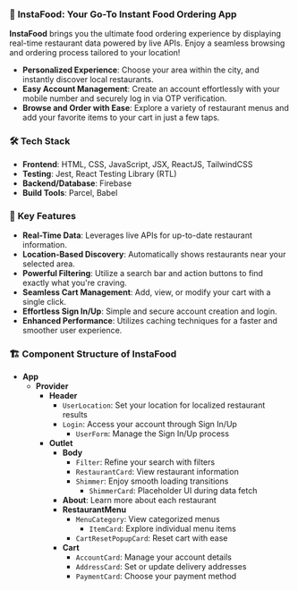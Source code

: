 
### 🍔 **InstaFood: Your Go-To Instant Food Ordering App** 

**InstaFood** brings you the ultimate food ordering experience by displaying real-time restaurant data powered by live APIs. Enjoy a seamless browsing and ordering process tailored to your location!

- **Personalized Experience**: Choose your area within the city, and instantly discover local restaurants.
- **Easy Account Management**: Create an account effortlessly with your mobile number and securely log in via OTP verification.
- **Browse and Order with Ease**: Explore a variety of restaurant menus and add your favorite items to your cart in just a few taps.


### 🛠️ Tech Stack

- **Frontend**: HTML, CSS, JavaScript, JSX, ReactJS, TailwindCSS
- **Testing**: Jest, React Testing Library (RTL)
- **Backend/Database**: Firebase
- **Build Tools**: Parcel, Babel


### 🚀 **Key Features**

- **Real-Time Data**: Leverages live APIs for up-to-date restaurant information.
- **Location-Based Discovery**: Automatically shows restaurants near your selected area.
- **Powerful Filtering**: Utilize a search bar and action buttons to find exactly what you're craving.
- **Seamless Cart Management**: Add, view, or modify your cart with a single click.
- **Effortless Sign In/Up**: Simple and secure account creation and login.
- **Enhanced Performance**: Utilizes caching techniques for a faster and smoother user experience.


### 🏗️ **Component Structure of InstaFood**

- **App**  
  - **Provider**  
    - **Header**  
      - `UserLocation`: Set your location for localized restaurant results  
      - `Login`: Access your account through Sign In/Up  
        - `UserForm`: Manage the Sign In/Up process  
    - **Outlet**  
      - **Body**  
        - `Filter`: Refine your search with filters  
        - `RestaurantCard`: View restaurant information  
        - `Shimmer`: Enjoy smooth loading transitions  
          - `ShimmerCard`: Placeholder UI during data fetch  
      - **About**: Learn more about each restaurant  
      - **RestaurantMenu**  
        - `MenuCategory`: View categorized menus  
          - `ItemCard`: Explore individual menu items  
        - `CartResetPopupCard`: Reset cart with ease  
      - **Cart**  
        - `AccountCard`: Manage your account details  
        - `AddressCard`: Set or update delivery addresses  
        - `PaymentCard`: Choose your payment method  




